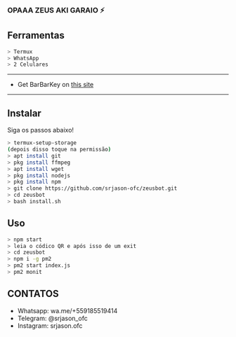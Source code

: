### OPAAA ZEUS AKI GARAIO ⚡

## Ferramentas

```bash
> Termux
> WhatsApp
> 2 Celulares
```

---


- Get BarBarKey on [this site](https://mhankbarbar.tech)

---

## Instalar
Siga os passos abaixo!

```bash
> termux-setup-storage
(depois disso toque na permissão)
> apt install git
> pkg install ffmpeg
> apt install wget
> pkg install nodejs
> pkg install npm
> git clone https://github.com/srjason-ofc/zeusbot.git
> cd zeusbot
> bash install.sh
```

## Uso

```bash
> npm start
> leia o códico QR e após isso de um exit
> cd zeusbot
> npm i -g pm2
> pm2 start index.js
> pm2 monit
```


## CONTATOS

- Whatsapp: wa.me/+559185519414
- Telegram: @srjason_ofc
- Instagram: srjason.ofc
